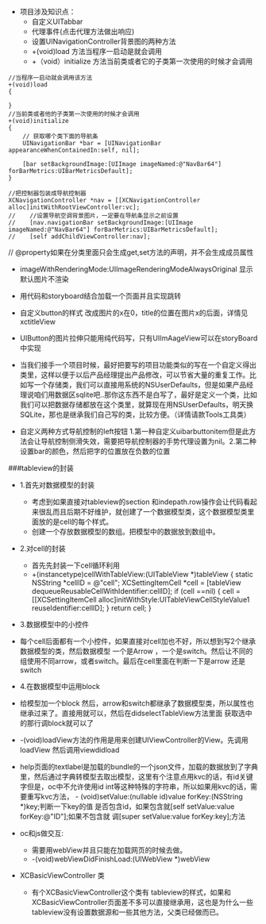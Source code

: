 - 项目涉及知识点：
	- 自定义UITabbar
	- 代理事件(点击代理方法做出响应)
	- 设置UINavigationController背景图的两种方法
	- +(void)load 方法当程序一启动是就会调用
	- +（void）initialize 方法当前类或者它的子类第一次使用的时候才会调用

```
//当程序一启动就会调用该方法
+(void)load
{
    
}
//当前类或者他的子类第一次使用的时候才会调用
+(void)initialize
{
    // 获取哪个类下面的导航条
    UINavigationBar *bar = [UINavigationBar appearanceWhenContainedIn:self, nil];
    
    [bar setBackgroundImage:[UIImage imageNamed:@"NavBar64"] forBarMetrics:UIBarMetricsDefault];
}

//把控制器包装成导航控制器
XCNavigationController *nav = [[XCNavigationController alloc]initWithRootViewController:vc];
//    //设置导航空调背景图片，一定要在导航条显示之前设置
//    [nav.navigationBar setBackgroundImage:[UIImage imageNamed:@"NavBar64"] forBarMetrics:UIBarMetricsDefault];
//    [self addChildViewController:nav];
```

// @property如果在分类里面只会生成get,set方法的声明，并不会生成成员属性

- imageWithRenderingMode:UIImageRenderingModeAlwaysOriginal 显示默认图片不渲染

- 用代码和storyboard结合加载一个页面并且实现跳转

- 自定义button的样式 改成图片的x在0，title的位置在图片x的后面，详情见xctitleView

- UIButton的图片拉伸只能用纯代码写，只有UIImAageView可以在storyBoard中实现

- 当我们接手一个项目时候，最好把要写的项目功能类似的写在一个自定义得出类里，这样以便于以后产品经理提出产品修改，可以节省大量的重复工作。比如写一个存储类，我们可以直接用系统的NSUserDefaults，但是如果产品经理说咱们用数据区sqlite吧..那你这东西不是白写了，最好是定义一个类，比如我们可以把数据存储都放在这个类里，就算现在用NSUserDefaults，明天换SQLite，那也是继承我们自己写的类，比较方便。（详情请款Tools工具类）

- 自定义两种方式导航控制的left按钮 1.第一种自定义uibarbuttonitem但是此方法会让导航控制侧滑失效，需要把导航控制器的手势代理设置为nil。2.第二种设置bar的颜色，然后把字的位置放在负数的位置

###tableview的封装
 - 1.首先对数据模型的封装
 	- 考虑到如果直接对tableview的section 和indepath.row操作会让代码看起来很乱而且后期不好维护，就创建了一个数据模型类，这个数据模型类里面放的是cell的每个样式。
 	- 创建一个存放数据模型的数组。把模型中的数据放到数组中。
 	
 - 2.对cell的封装
 	- 首先先封装一下cell循环利用
 	- +(instancetype)cellWithTableView:(UITableView *)tableView
{
    static NSString *cellID = @"cell";
    XCSettingItemCell *cell = [tableView dequeueReusableCellWithIdentifier:cellID];
    if (cell ==nil) {
        cell = [[XCSettingItemCell alloc]initWithStyle:UITableViewCellStyleValue1 reuseIdentifier:cellID];
    }
    return cell;
}

 - 3.数据模型中的小控件
  - 每个cell后面都有一个小控件，如果直接对cell加也不好，所以想到写2个继承数据模型的类，然后数据模型
一个是Arrow ，一个是switch。然后让不同的组使用不同arrow，或者switch。最后在cell里面在判断一下是arrow 还是switch 

 - 4.在数据模型中运用block
  - 给模型加一个block 然后，arrow和switch都继承了数据模型类，所以属性也继承过来了。直接用就可以，然后在didselectTableView方法里面 获取选中的那行调block就可以了
  
  
- -(void)loadView方法的作用是用来创建UIViewController的View。先调用loadView 然后调用viewdidload

- help页面的textlabel是加载的bundle的一个json文件，加载的数据放到了字典里，然后通过字典转模型去取出模型，这里有个注意点用kvc的话，有id关键字但是，oc中不允许使用id int等这种特殊的字符串，所以如果用kvc的话，需要重写kvc方法， - (void)setValue:(nullable id)value forKey:(NSString *)key;判断一下key的值 是否包含id，如果包含就[self setValue:value forKey:@"ID"];如果不包含就 调[super setValue:value forKey:key];方法

- oc和js做交互:
	- 需要用webView并且只能在加载网页的时候去做。
	- -(void)webViewDidFinishLoad:(UIWebView *)webView
	
- XCBasicViewController 类
	- 有个XCBasicViewController这个类有 tableview的样式，如果和XCBasicViewController页面差不多可以直接继承用，这也是为什么一些tableview没有设置数据源和一些其他方法，父类已经做而已。